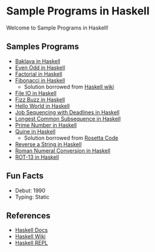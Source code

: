 # Sample Programs in Haskell

Welcome to Sample Programs in Haskell!

## Samples Programs

- [Baklava in Haskell](https://github.com/TheRenegadeCoder/sample-programs/issues/575)
- [Even Odd in Haskell](https://github.com/TheRenegadeCoder/sample-programs/issues/743)
- [Factorial in Haskell](https://github.com/TheRenegadeCoder/sample-programs/issues/746)
- [Fibonacci in Haskell](https://github.com/TheRenegadeCoder/sample-programs/issues/543)
  - Solution borrowed from [Haskell wiki](https://wiki.haskell.org/The_Fibonacci_sequence#Canonical_zipWith_implementation)
- [File IO in Haskell](https://github.com/TheRenegadeCoder/sample-programs/issues/597)
- [Fizz Buzz in Haskell](https://github.com/TheRenegadeCoder/sample-programs/issues/349)
- [Hello World in Haskell](https://therenegadecoder.com/code/hello-world-in-haskell/)
- [Job Sequencing with Deadlines in Haskell](https://github.com/TheRenegadeCoder/sample-programs/issues/770)
- [Longest Common Subsequence in Haskell](https://github.com/TheRenegadeCoder/sample-programs/issues/577)
- [Prime Number in Haskell](https://github.com/TheRenegadeCoder/sample-programs/issues/757)
- [Quine in Haskell](https://github.com/TheRenegadeCoder/sample-programs/issues/773)
  - Solution borrowed from [Rosetta Code](https://rosettacode.org/wiki/Quine#Haskell)
- [Reverse a String in Haskell](https://github.com/TheRenegadeCoder/sample-programs/issues/559)
- [Roman Numeral Conversion in Haskell](https://github.com/TheRenegadeCoder/sample-programs/issues/581)
- [ROT-13 in Haskell](https://github.com/TheRenegadeCoder/sample-programs/issues/777)

## Fun Facts

- Debut: 1990
- Typing: Static

## References

- [Haskell Docs](https://www.haskell.org/)
- [Haskell Wiki](https://en.wikipedia.org/wiki/Haskell_(programming_language))
- [Haskell REPL](https://repl.it/languages/haskell)
